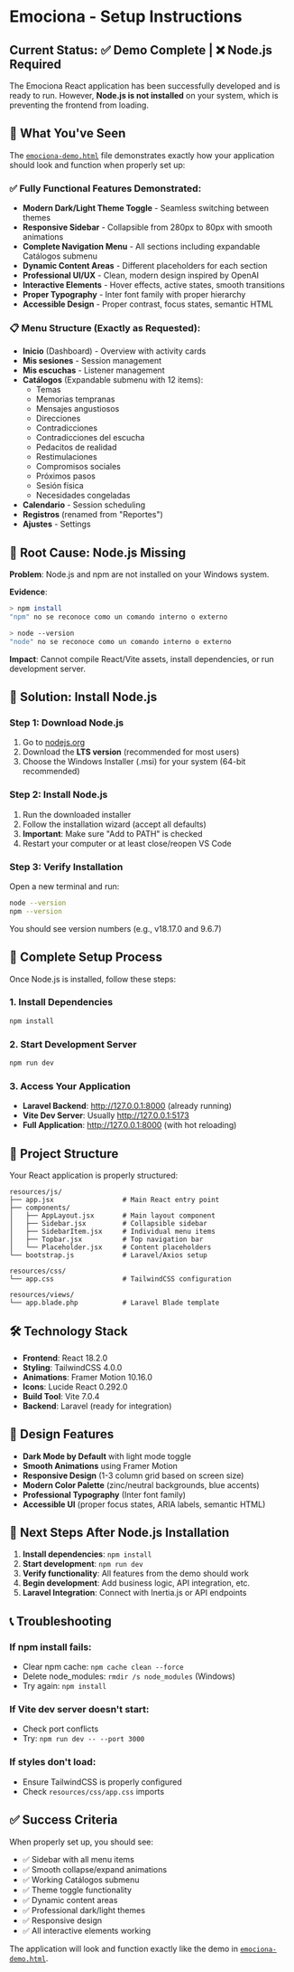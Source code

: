 # Emociona - Setup Instructions

## Current Status: ✅ Demo Complete | ❌ Node.js Required

The Emociona React application has been successfully developed and is ready to run. However, **Node.js is not installed** on your system, which is preventing the frontend from loading.

## 🎯 What You've Seen

The [`emociona-demo.html`](emociona-demo.html) file demonstrates exactly how your application should look and function when properly set up:

### ✅ Fully Functional Features Demonstrated:
- **Modern Dark/Light Theme Toggle** - Seamless switching between themes
- **Responsive Sidebar** - Collapsible from 280px to 80px with smooth animations
- **Complete Navigation Menu** - All sections including expandable Catálogos submenu
- **Dynamic Content Areas** - Different placeholders for each section
- **Professional UI/UX** - Clean, modern design inspired by OpenAI
- **Interactive Elements** - Hover effects, active states, smooth transitions
- **Proper Typography** - Inter font family with proper hierarchy
- **Accessible Design** - Proper contrast, focus states, semantic HTML

### 📋 Menu Structure (Exactly as Requested):
- **Inicio** (Dashboard) - Overview with activity cards
- **Mis sesiones** - Session management
- **Mis escuchas** - Listener management  
- **Catálogos** (Expandable submenu with 12 items):
  - Temas
  - Memorias tempranas
  - Mensajes angustiosos
  - Direcciones
  - Contradicciones
  - Contradicciones del escucha
  - Pedacitos de realidad
  - Restimulaciones
  - Compromisos sociales
  - Próximos pasos
  - Sesión física
  - Necesidades congeladas
- **Calendario** - Session scheduling
- **Registros** (renamed from "Reportes")
- **Ajustes** - Settings

## 🚨 Root Cause: Node.js Missing

**Problem**: Node.js and npm are not installed on your Windows system.

**Evidence**: 
```bash
> npm install
"npm" no se reconoce como un comando interno o externo

> node --version  
"node" no se reconoce como un comando interno o externo
```

**Impact**: Cannot compile React/Vite assets, install dependencies, or run development server.

## 🔧 Solution: Install Node.js

### Step 1: Download Node.js
1. Go to [nodejs.org](https://nodejs.org/)
2. Download the **LTS version** (recommended for most users)
3. Choose the Windows Installer (.msi) for your system (64-bit recommended)

### Step 2: Install Node.js
1. Run the downloaded installer
2. Follow the installation wizard (accept all defaults)
3. **Important**: Make sure "Add to PATH" is checked
4. Restart your computer or at least close/reopen VS Code

### Step 3: Verify Installation
Open a new terminal and run:
```bash
node --version
npm --version
```
You should see version numbers (e.g., v18.17.0 and 9.6.7)

## 🚀 Complete Setup Process

Once Node.js is installed, follow these steps:

### 1. Install Dependencies
```bash
npm install
```

### 2. Start Development Server
```bash
npm run dev
```

### 3. Access Your Application
- **Laravel Backend**: http://127.0.0.1:8000 (already running)
- **Vite Dev Server**: Usually http://127.0.0.1:5173
- **Full Application**: http://127.0.0.1:8000 (with hot reloading)

## 📁 Project Structure

Your React application is properly structured:

```
resources/js/
├── app.jsx                 # Main React entry point
├── components/
│   ├── AppLayout.jsx       # Main layout component
│   ├── Sidebar.jsx         # Collapsible sidebar
│   ├── SidebarItem.jsx     # Individual menu items
│   ├── Topbar.jsx          # Top navigation bar
│   └── Placeholder.jsx     # Content placeholders
└── bootstrap.js            # Laravel/Axios setup

resources/css/
└── app.css                 # TailwindCSS configuration

resources/views/
└── app.blade.php           # Laravel Blade template
```

## 🛠 Technology Stack

- **Frontend**: React 18.2.0
- **Styling**: TailwindCSS 4.0.0
- **Animations**: Framer Motion 10.16.0
- **Icons**: Lucide React 0.292.0
- **Build Tool**: Vite 7.0.4
- **Backend**: Laravel (ready for integration)

## 🎨 Design Features

- **Dark Mode by Default** with light mode toggle
- **Smooth Animations** using Framer Motion
- **Responsive Design** (1-3 column grid based on screen size)
- **Modern Color Palette** (zinc/neutral backgrounds, blue accents)
- **Professional Typography** (Inter font family)
- **Accessible UI** (proper focus states, ARIA labels, semantic HTML)

## 🔄 Next Steps After Node.js Installation

1. **Install dependencies**: `npm install`
2. **Start development**: `npm run dev`
3. **Verify functionality**: All features from the demo should work
4. **Begin development**: Add business logic, API integration, etc.
5. **Laravel Integration**: Connect with Inertia.js or API endpoints

## 📞 Troubleshooting

### If npm install fails:
- Clear npm cache: `npm cache clean --force`
- Delete node_modules: `rmdir /s node_modules` (Windows)
- Try again: `npm install`

### If Vite dev server doesn't start:
- Check port conflicts
- Try: `npm run dev -- --port 3000`

### If styles don't load:
- Ensure TailwindCSS is properly configured
- Check `resources/css/app.css` imports

## ✅ Success Criteria

When properly set up, you should see:
- ✅ Sidebar with all menu items
- ✅ Smooth collapse/expand animations  
- ✅ Working Catálogos submenu
- ✅ Theme toggle functionality
- ✅ Dynamic content areas
- ✅ Professional dark/light themes
- ✅ Responsive design
- ✅ All interactive elements working

The application will look and function exactly like the demo in [`emociona-demo.html`](emociona-demo.html).